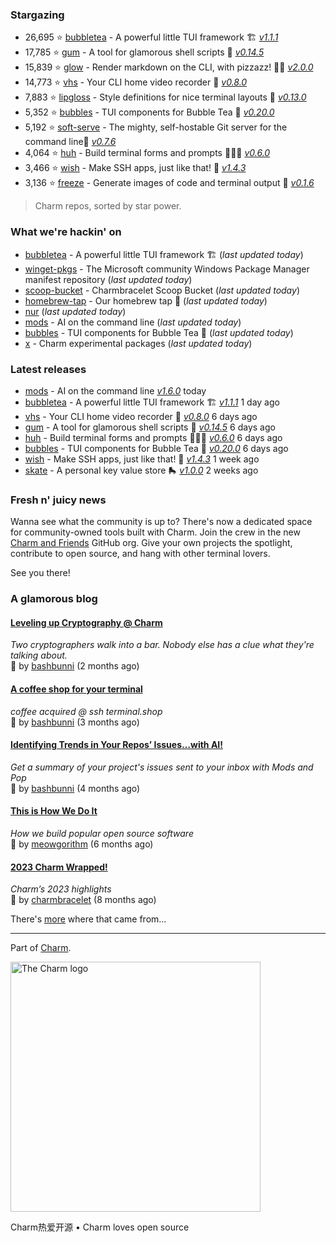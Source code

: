 

### Stargazing
- 26,695 ⭐️ [bubbletea](https://github.com/charmbracelet/bubbletea) - A powerful little TUI framework 🏗 [_v1.1.1_](https://github.com/charmbracelet/bubbletea/releases/tag/v1.1.1)
- 17,785 ⭐️ [gum](https://github.com/charmbracelet/gum) - A tool for glamorous shell scripts 🎀 [_v0.14.5_](https://github.com/charmbracelet/gum/releases/tag/v0.14.5)
- 15,839 ⭐️ [glow](https://github.com/charmbracelet/glow) - Render markdown on the CLI, with pizzazz! 💅🏻 [_v2.0.0_](https://github.com/charmbracelet/glow/releases/tag/v2.0.0)
- 14,773 ⭐️ [vhs](https://github.com/charmbracelet/vhs) - Your CLI home video recorder 📼 [_v0.8.0_](https://github.com/charmbracelet/vhs/releases/tag/v0.8.0)
- 7,883 ⭐️ [lipgloss](https://github.com/charmbracelet/lipgloss) - Style definitions for nice terminal layouts 👄 [_v0.13.0_](https://github.com/charmbracelet/lipgloss/releases/tag/v0.13.0)
- 5,352 ⭐️ [bubbles](https://github.com/charmbracelet/bubbles) - TUI components for Bubble Tea 🫧 [_v0.20.0_](https://github.com/charmbracelet/bubbles/releases/tag/v0.20.0)
- 5,192 ⭐️ [soft-serve](https://github.com/charmbracelet/soft-serve) - The mighty, self-hostable Git server for the command line🍦 [_v0.7.6_](https://github.com/charmbracelet/soft-serve/releases/tag/v0.7.6)
- 4,064 ⭐️ [huh](https://github.com/charmbracelet/huh) - Build terminal forms and prompts 🤷🏻‍♀️ [_v0.6.0_](https://github.com/charmbracelet/huh/releases/tag/v0.6.0)
- 3,466 ⭐️ [wish](https://github.com/charmbracelet/wish) - Make SSH apps, just like that! 💫 [_v1.4.3_](https://github.com/charmbracelet/wish/releases/tag/v1.4.3)
- 3,136 ⭐️ [freeze](https://github.com/charmbracelet/freeze) - Generate images of code and terminal output 📸 [_v0.1.6_](https://github.com/charmbracelet/freeze/releases/tag/v0.1.6)

> Charm repos, sorted by star power.

### What we're hackin' on
- [bubbletea](https://github.com/charmbracelet/bubbletea) - A powerful little TUI framework 🏗 (_last updated today_)
- [winget-pkgs](https://github.com/charmbracelet/winget-pkgs) - The Microsoft community Windows Package Manager manifest repository (_last updated today_)
- [scoop-bucket](https://github.com/charmbracelet/scoop-bucket) - Charmbracelet Scoop Bucket (_last updated today_)
- [homebrew-tap](https://github.com/charmbracelet/homebrew-tap) - Our homebrew tap 🍺 (_last updated today_)
- [nur](https://github.com/charmbracelet/nur) (_last updated today_)
- [mods](https://github.com/charmbracelet/mods) - AI on the command line (_last updated today_)
- [bubbles](https://github.com/charmbracelet/bubbles) - TUI components for Bubble Tea 🫧 (_last updated today_)
- [x](https://github.com/charmbracelet/x) - Charm experimental packages (_last updated today_)

### Latest releases
- [mods](https://github.com/charmbracelet/mods) - AI on the command line [_v1.6.0_](https://github.com/charmbracelet/mods/releases/tag/v1.6.0) today
- [bubbletea](https://github.com/charmbracelet/bubbletea) - A powerful little TUI framework 🏗 [_v1.1.1_](https://github.com/charmbracelet/bubbletea/releases/tag/v1.1.1) 1 day ago
- [vhs](https://github.com/charmbracelet/vhs) - Your CLI home video recorder 📼 [_v0.8.0_](https://github.com/charmbracelet/vhs/releases/tag/v0.8.0) 6 days ago
- [gum](https://github.com/charmbracelet/gum) - A tool for glamorous shell scripts 🎀 [_v0.14.5_](https://github.com/charmbracelet/gum/releases/tag/v0.14.5) 6 days ago
- [huh](https://github.com/charmbracelet/huh) - Build terminal forms and prompts 🤷🏻‍♀️ [_v0.6.0_](https://github.com/charmbracelet/huh/releases/tag/v0.6.0) 6 days ago
- [bubbles](https://github.com/charmbracelet/bubbles) - TUI components for Bubble Tea 🫧 [_v0.20.0_](https://github.com/charmbracelet/bubbles/releases/tag/v0.20.0) 6 days ago
- [wish](https://github.com/charmbracelet/wish) - Make SSH apps, just like that! 💫 [_v1.4.3_](https://github.com/charmbracelet/wish/releases/tag/v1.4.3) 1 week ago
- [skate](https://github.com/charmbracelet/skate) - A personal key value store 🛼 [_v1.0.0_](https://github.com/charmbracelet/skate/releases/tag/v1.0.0) 2 weeks ago

### Fresh n' juicy news

Wanna see what the community is up to? There's now a dedicated space for
community-owned tools built with Charm. Join the crew in the new [Charm and
Friends](https://github.com/charm-and-friends) GitHub org. Give your
own projects the spotlight, contribute to open source, and hang with other
terminal lovers.

See you there!

### A glamorous blog

#### [Leveling up Cryptography @ Charm](https://charm.sh/blog/geomys/)

_Two cryptographers walk into a bar. Nobody else has a clue what they're talking about._ 
<br/>
🩷 by [bashbunni](https://github.com/bashbunni) (2 months ago)
<br/>

#### [A coffee shop for your terminal](https://charm.sh/blog/terminaldotshop/)

_coffee acquired @ ssh terminal.shop_ 
<br/>
🩷 by [bashbunni](https://github.com/bashbunni) (3 months ago)
<br/>

#### [Identifying Trends in Your Repos’ Issues…with AI!](https://charm.sh/blog/gh-mods-pop/)

_Get a summary of your project's issues sent to your inbox with Mods and Pop_ 
<br/>
🩷 by [bashbunni](https://github.com/bashbunni) (4 months ago)
<br/>

#### [This is How We Do It](https://charm.sh/blog/100k/)

_How we build popular open source software_ 
<br/>
🩷 by [meowgorithm](https://github.com/meowgorithm) (6 months ago)
<br/>

#### [2023 Charm Wrapped!](https://charm.sh/blog/2023-roundup/)

_Charm’s 2023 highlights_ 
<br/>
🩷 by [charmbracelet](https://github.com/charmbracelet) (8 months ago)
<br/>

There's [more](https://charm.sh/blog) where that came from...

***

Part of [Charm](https://charm.sh).

<a href="https://charm.sh/"><img alt="The Charm logo" src="https://stuff.charm.sh/charm-badge.jpg" width="400"></a>

Charm热爱开源 • Charm loves open source
